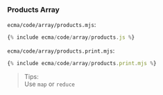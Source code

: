 ### Products Array

`ecma/code/array/products.mjs`:
```js
{% include ecma/code/array/products.js %}
```

`ecma/code/array/products.print.mjs`:
```js
{% include ecma/code/array/products.print.mjs %}
```

> Tips:<br>
> Use `map` or `reduce`
